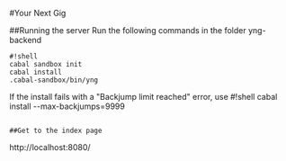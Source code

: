 #Your Next Gig

##Running the server
Run the following commands in the folder yng-backend
```
#!shell
cabal sandbox init
cabal install
.cabal-sandbox/bin/yng
```

If the install fails with a "Backjump limit reached" error, use
#!shell
cabal install --max-backjumps=9999
```

##Get to the index page
```
http://localhost:8080/
```
